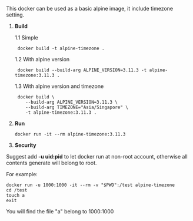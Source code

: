 This docker can be used as a basic alpine image, it include timezone setting.

1. **Build**

    1.1 Simple
    
        docker build -t alpine-timezone .
    
    1.2 With alpine version
    
        docker build --build-arg ALPINE_VERSION=3.11.3 -t alpine-timezone:3.11.3 .
    
    1.3 With alpine version and timezone
    
        docker build \
           --build-arg ALPINE_VERSION=3.11.3 \
           --build-arg TIMEZONE="Asia/Singapore" \
           -t alpine-timezone:3.11.3 .

2. **Run**

    ```
	docker run -it --rm alpine-timezone:3.11.3
    ```
   
3. **Security**

Suggest add **-u uid:pid** to let docker run at non-root account, otherwise all contents generate will belong to root.

For example:

    docker run -u 1000:1000 -it --rm -v "$PWD":/test alpine-timezone
    cd /test
    touch a
    exit

You will find the file "a" belong to 1000:1000

